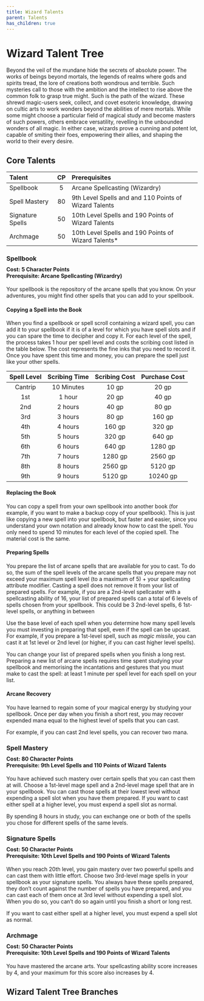 ```yaml
---
title: Wizard Talents
parent: Talents
has_children: true
---
```


# Wizard Talent Tree
Beyond the veil of the mundane hide the secrets of absolute power. The works of beings beyond mortals, the legends of realms where gods and spirits tread, the lore of creations both wondrous and terrible. Such mysteries call to those with the ambition and the intellect to rise above the common folk to grasp true might. Such is the path of the wizard. These shrewd magic-users seek, collect, and covet esoteric knowledge, drawing on cultic arts to work wonders beyond the abilities of mere mortals. While some might choose a particular field of magical study and become masters of such powers, others embrace versatility, revelling in the unbounded wonders of all magic. In either case, wizards prove a cunning and potent lot, capable of smiting their foes, empowering their allies, and shaping the world to their every desire.

## Core Talents

| Talent | CP | Prerequisites |
|:-------|:--:|:--------------|
| Spellbook        | 5  | Arcane Spellcasting (Wizardry) |
| Spell Mastery    | 80 | 9th Level Spells and and 110 Points of Wizard Talents |
| Signature Spells | 50 | 10th Level Spells and 190 Points of Wizard Talents |
| Archmage         | 50 | 10th Level Spells and 190 Points of Wizard Talents* |

### Spellbook

<div style="margin-top:-10px;"></div>

#### **Cost:** 5 Character Points<br>**Prerequisite:** Arcane Spellcasting (Wizardry)
Your spellbook is the repository of the arcane spells that you know. On your adventures, you might find other spells that you can add to your spellbook.

#### Copying a Spell into the Book
When you find a spellbook or spell scroll containing a wizard spell, you can add it to your spellbook if it is of a level for which you have spell slots and if you can spare the time to decipher and copy it. For each level of the spell, the process takes 1 hour per spell level and costs the scribing cost listed in the table below. The cost represents the fine inks that you need to record it. Once you have spent this time and money, you can prepare the spell just like your other spells.

| Spell Level | Scribing Time | Scribing Cost | Purchase Cost |
|:-----------:|:-------------:|:-------------:|:-------------:|
| Cantrip | 10 Minutes | 10 gp | 20 gp |
| 1st | 1 hour | 20 gp | 40 gp |
| 2nd | 2 hours | 40 gp | 80 gp |
| 3rd | 3 hours | 80 gp | 160 gp |
| 4th | 4 hours | 160 gp | 320 gp |
| 5th | 5 hours | 320 gp | 640 gp |
| 6th | 6 hours | 640 gp | 1280 gp |
| 7th | 7 hours | 1280 gp | 2560 gp |
| 8th | 8 hours | 2560 gp | 5120 gp |
| 9th | 9 hours | 5120 gp | 10240 gp |

#### Replacing the Book
You can copy a spell from your own spellbook into another book (for example, if you want to make a backup copy of your spellbook). This is just like copying a new spell into your spellbook, but faster and easier, since you understand your own notation and already know how to cast the spell. You only need to spend 10 minutes for each level of the copied spell. The material cost is the same.

#### Preparing Spells
You prepare the list of arcane spells that are available for you to cast. To do so, the sum of the spell levels of the arcane spells that you prepare may not exceed your maximum spell level (to a maximum of 5) + your spellcasting attribute modifier.  Casting a spell does not remove it from your list of prepared spells. For example, if you are a 2nd-level spellcaster with a spellcasting ability of 16, your list of prepared spells can a total of 6 levels of spells chosen from your spellbook. This could be 3 2nd-level spells, 6 1st-level spells, or anything in between

Use the base level of each spell when you determine how many spell levels you must investing in preparing that spell, even if the spell can be upcast. For example, if you prepare a 1st-level spell, such as *magic missile*, you can cast it at 1st level or 2nd level (or higher, if you can cast higher level spells).

You can change your list of prepared spells when you finish a long rest. Preparing a new list of arcane spells requires time spent studying your spellbook and memorising the incantations and gestures that you must make to cast the spell: at least 1 minute per spell level for each spell on your list.

#### Arcane Recovery
You have learned to regain some of your magical energy by studying your spellbook. Once per day when you finish a short rest, you may recover expended mana equal to the highest level of spells that you can cast.

For example, if you can cast 2nd level spells, you can recover two mana.

### Spell Mastery

<div style="margin-top:-10px;"></div>

#### **Cost:** 80 Character Points<br>**Prerequisite:** 9th Level Spells and 110 Points of Wizard Talents
You have achieved such mastery over certain spells that you can cast them at will. Choose a 1st-level mage spell and a 2nd-level mage spell that are in your spellbook. You can cast those spells at their lowest level without expending a spell slot when you have them prepared. If you want to cast either spell at a higher level, you must expend a spell slot as normal.

By spending 8 hours in study, you can exchange one or both of the spells you chose for different spells of the same levels.

### Signature Spells

<div style="margin-top:-10px;"></div>

#### **Cost:** 50 Character Points<br>**Prerequisite:** 10th Level Spells and 190 Points of Wizard Talents
When you reach 20th level, you gain mastery over two powerful spells and can cast them with little effort. Choose two 3rd-level mage spells in your spellbook as your signature spells. You always have these spells prepared, they don’t count against the number of spells you have prepared, and you can cast each of them once at 3rd level without expending a spell slot. When you do so, you can’t do so again until you finish a short or long rest.

If you want to cast either spell at a higher level, you must expend a spell slot as normal.

### Archmage

<div style="margin-top:-10px;"></div>

#### **Cost:** 50 Character Points<br>**Prerequisite:** 10th Level Spells and 190 Points of Wizard Talents
You have mastered the arcane arts. Your spellcasting ability score increases by 4, and your maximum for this score also increases by 4.

## Wizard Talent Tree Branches
